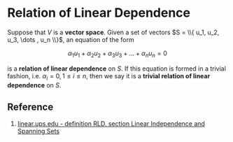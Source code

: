 # Relation of Linear Dependence

Suppose that $V$ is a **vector space**. Given a set of vectors $S = \\{ u_1, u_2, u_3, \dots , u_n \\}$, an equation of the form

$$
\alpha_1 u_1 + \alpha_2 u_2 + \alpha_3 u_3 + \dots + \alpha_n u_n = 0
$$

is a **relation of linear dependence** on $S$. If this equation is formed in a trivial fashion, i.e. $\alpha_i = 0, 1 \leq i \leq n$, then we say it is a **trivial relation of linear dependence** on $S$.

## Reference

1. [linear.ups.edu - definition RLD, section Linear Independence and Spanning Sets](http://linear.ups.edu/html/section-LISS.html)
